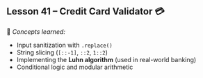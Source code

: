 ## Lesson 41 – Credit Card Validator 💳
📌 *Concepts learned:*  
- Input sanitization with `.replace()`  
- String slicing (`[::-1]`, `::2`, `1::2`)  
- Implementing the **Luhn algorithm** (used in real-world banking)  
- Conditional logic and modular arithmetic  

